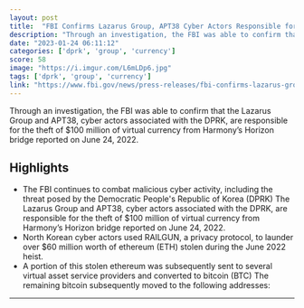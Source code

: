 ```yaml
---
layout: post
title:  "FBI Confirms Lazarus Group, APT38 Cyber Actors Responsible for Harmony's Horizon Bridge Currency Theft"
description: "Through an investigation, the FBI was able to confirm that the Lazarus Group and APT38, cyber actors associated with the DPRK, are responsible for the theft of $100 million of virtual currency from Harmony’s Horizon bridge reported on June 24, 2022."
date: "2023-01-24 06:11:12"
categories: ['dprk', 'group', 'currency']
score: 58
image: "https://i.imgur.com/L6mLDp6.jpg"
tags: ['dprk', 'group', 'currency']
link: "https://www.fbi.gov/news/press-releases/fbi-confirms-lazarus-group-apt38-cyber-actors-responsible-for-harmonys-horizon-bridge-currency-theft"
---
```


Through an investigation, the FBI was able to confirm that the Lazarus Group and APT38, cyber actors associated with the DPRK, are responsible for the theft of $100 million of virtual currency from Harmony’s Horizon bridge reported on June 24, 2022.

## Highlights

- The FBI continues to combat malicious cyber activity, including the threat posed by the Democratic People's Republic of Korea (DPRK) The Lazarus Group and APT38, cyber actors associated with the DPRK, are responsible for the theft of $100 million of virtual currency from Harmony’s Horizon bridge reported on June 24, 2022.
- North Korean cyber actors used RAILGUN, a privacy protocol, to launder over $60 million worth of ethereum (ETH) stolen during the June 2022 heist.
- A portion of this stolen ethereum was subsequently sent to several virtual asset service providers and converted to bitcoin (BTC) The remaining bitcoin subsequently moved to the following addresses:

---
